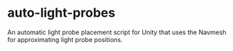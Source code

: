 # auto-light-probes
An automatic light probe placement script for Unity that uses the Navmesh for approximating light probe positions.

